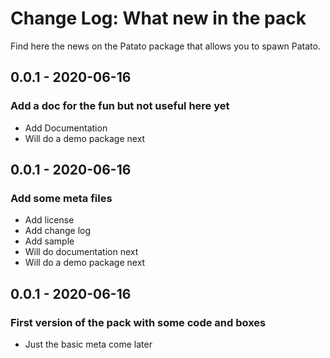 ﻿# Change Log: What new in the pack
Find here the news on the Patato package that allows you to spawn Patato.


## 0.0.1 - 2020-06-16
### Add a doc for the fun but not useful here yet
- Add Documentation
- Will do a demo package next

## 0.0.1 - 2020-06-16
### Add some meta files
- Add license
- Add change log
- Add sample
- Will do documentation next
- Will do a demo package next

## 0.0.1 - 2020-06-16
### First version of the pack with some code and boxes
- Just the basic meta come later
